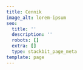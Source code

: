 ```yaml
---
title: Cennik
image_alt: lorem-ipsum
seo:
  title: ''
  description: ''
  robots: []
  extra: []
  type: stackbit_page_meta
template: page
---
```

